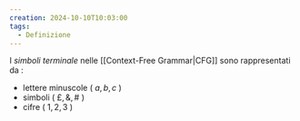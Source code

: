 ```yaml
---
creation: 2024-10-10T10:03:00
tags:
  - Definizione
---
```

I *simboli terminale* nelle [[Context-Free Grammar|CFG]] sono rappresentati da :
+ lettere minuscole ( $a , b ,c$ ) 
+ simboli ( $£ , \& , \#$ )
+ cifre ( $1,2,3$ )
